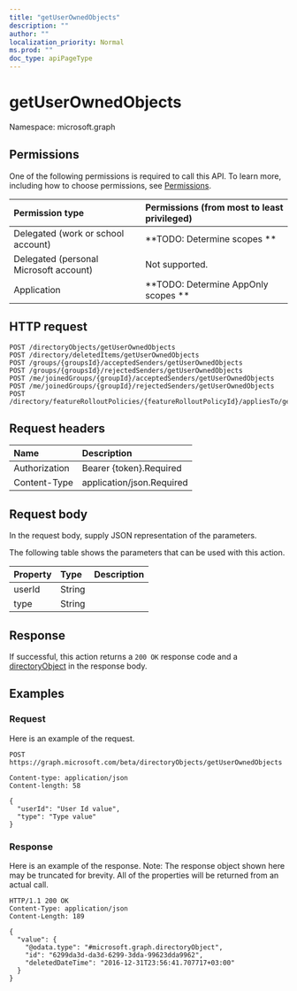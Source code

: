 ```yaml
---
title: "getUserOwnedObjects"
description: ""
author: ""
localization_priority: Normal
ms.prod: ""
doc_type: apiPageType
---
```


# getUserOwnedObjects

Namespace: microsoft.graph



## Permissions
One of the following permissions is required to call this API. To learn more, including how to choose permissions, see [Permissions](/concepts/permissions-reference.md).

|Permission type|Permissions (from most to least privileged)|
|:---|:---|
|Delegated (work or school account)|**TODO: Determine scopes **|
|Delegated (personal Microsoft account)|Not supported.|
|Application|**TODO: Determine AppOnly scopes **|

## HTTP request
<!-- {
  "blockType": "ignored"
}
-->
``` http
POST /directoryObjects/getUserOwnedObjects
POST /directory/deletedItems/getUserOwnedObjects
POST /groups/{groupsId}/acceptedSenders/getUserOwnedObjects
POST /groups/{groupsId}/rejectedSenders/getUserOwnedObjects
POST /me/joinedGroups/{groupId}/acceptedSenders/getUserOwnedObjects
POST /me/joinedGroups/{groupId}/rejectedSenders/getUserOwnedObjects
POST /directory/featureRolloutPolicies/{featureRolloutPolicyId}/appliesTo/getUserOwnedObjects
```

## Request headers
|Name|Description|
|:---|:---|
|Authorization|Bearer {token}.Required|
|Content-Type|application/json.Required|

## Request body
In the request body, supply JSON representation of the parameters.

The following table shows the parameters that can be used with this action.

|Property|Type|Description|
|:---|:---|:---|
|userId|String||
|type|String||



## Response
If successful, this action returns a `200 OK` response code and a [directoryObject](../resources/directoryobject.md) in the response body.

## Examples

### Request
Here is an example of the request.
<!-- {
  "blockType": "request",
  "name": "directoryobject_getuserownedobjects"
}
-->
``` http
POST https://graph.microsoft.com/beta/directoryObjects/getUserOwnedObjects

Content-type: application/json
Content-length: 58

{
  "userId": "User Id value",
  "type": "Type value"
}
```

### Response
Here is an example of the response. Note: The response object shown here may be truncated for brevity. All of the properties will be returned from an actual call.
<!-- {
  "blockType": "response",
  "truncated": true,
  "@odata.type": "microsoft.graph.directoryobject"
}
-->
``` http
HTTP/1.1 200 OK
Content-Type: application/json
Content-Length: 189

{
  "value": {
    "@odata.type": "#microsoft.graph.directoryObject",
    "id": "6299da3d-da3d-6299-3dda-99623dda9962",
    "deletedDateTime": "2016-12-31T23:56:41.707717+03:00"
  }
}
```

